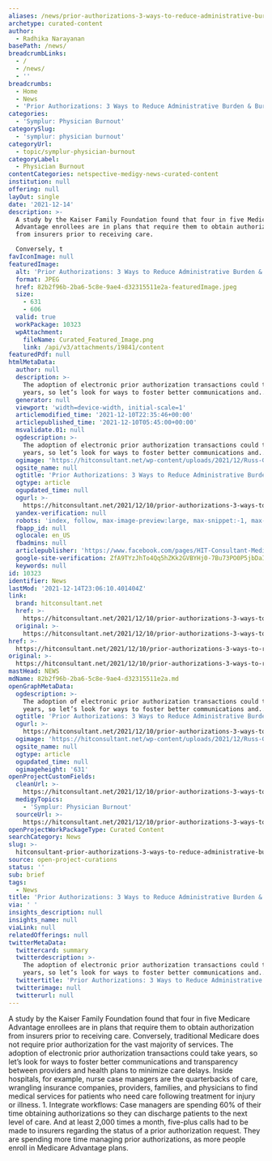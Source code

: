```yaml
---
aliases: /news/prior-authorizations-3-ways-to-reduce-administrative-burden-burnout
archetype: curated-content
author:
  - Radhika Narayanan
basePath: /news/
breadcrumbLinks:
  - /
  - /news/
  - ''
breadcrumbs:
  - Home
  - News
  - 'Prior Authorizations: 3 Ways to Reduce Administrative Burden & Burnout'
categories:
  - 'Symplur: Physician Burnout'
categorySlug:
  - 'symplur: physician burnout'
categoryUrl:
  - topic/symplur-physician-burnout
categoryLabel:
  - Physician Burnout
contentCategories: netspective-medigy-news-curated-content
institution: null
offering: null
layOut: single
date: '2021-12-14'
description: >-
  A study by the Kaiser Family Foundation found that four in five Medicare
  Advantage enrollees are in plans that require them to obtain authorization
  from insurers prior to receiving care.

  Conversely, t
favIconImage: null
featuredImage:
  alt: 'Prior Authorizations: 3 Ways to Reduce Administrative Burden & Burnout'
  format: JPEG
  href: 82b2f96b-2ba6-5c8e-9ae4-d32315511e2a-featuredImage.jpeg
  size:
    - 631
    - 606
  valid: true
  workPackage: 10323
  wpAttachment:
    fileName: Curated_Featured_Image.png
    link: /api/v3/attachments/19841/content
featuredPdf: null
htmlMetaData:
  author: null
  description: >-
    The adoption of electronic prior authorization transactions could take
    years, so let’s look for ways to foster better communications and...
  generator: null
  viewport: 'width=device-width, initial-scale=1'
  articlemodified_time: '2021-12-10T22:35:46+00:00'
  articlepublished_time: '2021-12-10T05:45:00+00:00'
  msvalidate.01: null
  ogdescription: >-
    The adoption of electronic prior authorization transactions could take
    years, so let’s look for ways to foster better communications and...
  ogimage: 'https://hitconsultant.net/wp-content/uploads/2021/12/Russ-Graney.png'
  ogsite_name: null
  ogtitle: 'Prior Authorizations: 3 Ways to Reduce Administrative Burden & Burnout'
  ogtype: article
  ogupdated_time: null
  ogurl: >-
    https://hitconsultant.net/2021/12/10/prior-authorizations-3-ways-to-reduce-administrative-burden-burnout/
  yandex-verification: null
  robots: 'index, follow, max-image-preview:large, max-snippet:-1, max-video-preview:-1'
  fbapp_id: null
  oglocale: en_US
  fbadmins: null
  articlepublisher: 'https://www.facebook.com/pages/HIT-Consultant-Media/302199219847409'
  google-site-verification: ZfA9TYzJhTo4Qq5hZKk2GVBYHj0-7Bu73PO0P5jbDaI
  keywords: null
id: 10323
identifier: News
lastMod: '2021-12-14T23:06:10.401404Z'
link:
  brand: hitconsultant.net
  href: >-
    https://hitconsultant.net/2021/12/10/prior-authorizations-3-ways-to-reduce-administrative-burden-burnout/#.YbkicL3P1PY
  original: >-
    https://hitconsultant.net/2021/12/10/prior-authorizations-3-ways-to-reduce-administrative-burden-burnout/#.YbkicL3P1PY
href: >-
  https://hitconsultant.net/2021/12/10/prior-authorizations-3-ways-to-reduce-administrative-burden-burnout/#.YbkicL3P1PY
original: >-
  https://hitconsultant.net/2021/12/10/prior-authorizations-3-ways-to-reduce-administrative-burden-burnout/#.YbkicL3P1PY
mastHead: NEWS
mdName: 82b2f96b-2ba6-5c8e-9ae4-d32315511e2a.md
openGraphMetaData:
  ogdescription: >-
    The adoption of electronic prior authorization transactions could take
    years, so let’s look for ways to foster better communications and...
  ogtitle: 'Prior Authorizations: 3 Ways to Reduce Administrative Burden & Burnout'
  ogurl: >-
    https://hitconsultant.net/2021/12/10/prior-authorizations-3-ways-to-reduce-administrative-burden-burnout/
  ogimage: 'https://hitconsultant.net/wp-content/uploads/2021/12/Russ-Graney.png'
  ogsite_name: null
  ogtype: article
  ogupdated_time: null
  ogimageheight: '631'
openProjectCustomFields:
  cleanUrl: >-
    https://hitconsultant.net/2021/12/10/prior-authorizations-3-ways-to-reduce-administrative-burden-burnout/#.YbkicL3P1PY
  medigyTopics:
    - 'Symplur: Physician Burnout'
  sourceUrl: >-
    https://hitconsultant.net/2021/12/10/prior-authorizations-3-ways-to-reduce-administrative-burden-burnout/#.YbkicL3P1PY
openProjectWorkPackageType: Curated Content
searchCategory: News
slug: >-
  hitconsultant-prior-authorizations-3-ways-to-reduce-administrative-burden-burnout
source: open-project-curations
status: ''
sub: brief
tags:
  - News
title: 'Prior Authorizations: 3 Ways to Reduce Administrative Burden & Burnout'
via: ' '
insights_description: null
insights_name: null
viaLink: null
relatedOfferings: null
twitterMetaData:
  twittercard: summary
  twitterdescription: >-
    The adoption of electronic prior authorization transactions could take
    years, so let’s look for ways to foster better communications and...
  twittertitle: 'Prior Authorizations: 3 Ways to Reduce Administrative Burden & Burnout'
  twitterimage: null
  twitterurl: null
---
```

<p>A study by the Kaiser Family Foundation found that four in five Medicare Advantage enrollees are in plans that require them to obtain authorization from insurers prior to receiving care.
Conversely, traditional Medicare does not require prior authorization for the vast majority of services.
The adoption of electronic prior authorization transactions could take years, so let’s look for ways to foster better communications and transparency between providers and health plans to minimize care delays.
Inside hospitals, for example, nurse case managers are the quarterbacks of care, wrangling insurance companies, providers, families, and physicians to find medical services for patients who need care following treatment for injury or illness.
1. Integrate workflows: Case managers are spending 60% of their time obtaining authorizations so they can discharge patients to the next level of care.
And at least 2,000 times a month, five-plus calls had to be made to insurers regarding the status of a prior authorization request.
They are spending more time managing prior authorizations, as more people enroll in Medicare Advantage plans.</p>